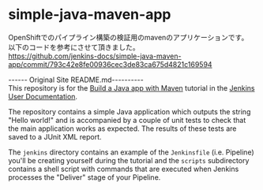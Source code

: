 # simple-java-maven-app

OpenShiftでのパイプライン構築の検証用のmavenのアプリケーションです。  
以下のコードを参考にさせて頂きました。  
https://github.com/jenkins-docs/simple-java-maven-app/commit/793c42e8fe00936cec3de83ca675d4821c169594


------ Original Site README.md----------  
This repository is for the
[Build a Java app with Maven](https://jenkins.io/doc/tutorials/build-a-java-app-with-maven/)
tutorial in the [Jenkins User Documentation](https://jenkins.io/doc/).

The repository contains a simple Java application which outputs the string
"Hello world!" and is accompanied by a couple of unit tests to check that the
main application works as expected. The results of these tests are saved to a
JUnit XML report.

The `jenkins` directory contains an example of the `Jenkinsfile` (i.e. Pipeline)
you'll be creating yourself during the tutorial and the `scripts` subdirectory
contains a shell script with commands that are executed when Jenkins processes
the "Deliver" stage of your Pipeline.


